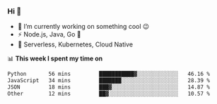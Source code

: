 ### Hi 👋

<!--
**nodejh/nodejh** is a ✨ _special_ ✨ repository because its `README.md` (this file) appears on your GitHub profile.

Here are some ideas to get you started:

- 🔭 I’m currently working on ...
- 🌱 I’m currently learning ...
- 👯 I’m looking to collaborate on ...
- 🤔 I’m looking for help with ...
- 💬 Ask me about ...
- 📫 How to reach me: ...
- 😄 Pronouns: ...
- ⚡ Fun fact: ...
-->

- 🔭 I’m currently working on something cool :wink:
- ⚡ Node.js, Java, Go :thought_balloon:
- 🤖 Serverless, Kubernetes, Cloud Native

📊 **This week I spent my time on**

<!--START_SECTION:waka-->

```txt
Python       56 mins         ███████████▓░░░░░░░░░░░░░   46.16 %
JavaScript   34 mins         ███████░░░░░░░░░░░░░░░░░░   28.39 %
JSON         18 mins         ███▓░░░░░░░░░░░░░░░░░░░░░   14.87 %
Other        12 mins         ██▓░░░░░░░░░░░░░░░░░░░░░░   10.57 %
```

<!--END_SECTION:waka-->


<!--
:traffic_light: **Visitors**

![visitors](https://visitor-badge.glitch.me/badge?page_id=nodejh.nodejh)
-->
